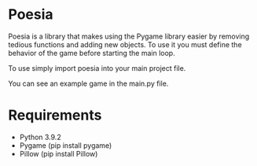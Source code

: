 # Poesia
Poesia is a library that makes using the Pygame library easier by removing tedious functions and adding new objects.
To use it you must define the behavior of the game before starting the main loop.

To use simply import poesia into your main project file. 

You can see an example game in the main.py file.


# Requirements
- Python 3.9.2
- Pygame (pip install pygame)  
- Pillow (pip install Pillow)


